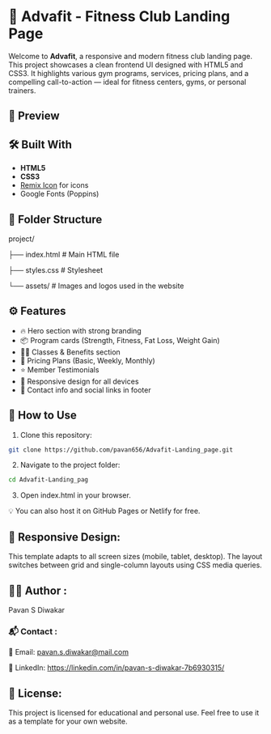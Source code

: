 # 💪 Advafit - Fitness Club Landing Page

Welcome to **Advafit**, a responsive and modern fitness club landing page. This project showcases a clean frontend UI designed with HTML5 and CSS3. It highlights various gym programs, services, pricing plans, and a compelling call-to-action — ideal for fitness centers, gyms, or personal trainers.

## 📸 Preview



## 🛠️ Built With

- **HTML5**
- **CSS3**
- [Remix Icon](https://remixicon.com/) for icons
- Google Fonts (Poppins)

## 📂 Folder Structure

project/

├── index.html # Main HTML file

├── styles.css # Stylesheet

└── assets/ # Images and logos used in the website


## ⚙️ Features

- 🔥 Hero section with strong branding
- 📦 Program cards (Strength, Fitness, Fat Loss, Weight Gain)
- 🏋️‍♂️ Classes & Benefits section
- 💼 Pricing Plans (Basic, Weekly, Monthly)
- ⭐ Member Testimonials
- 🧭 Responsive design for all devices
- 📍 Contact info and social links in footer

## 🚀 How to Use

1. Clone this repository:

```bash
git clone https://github.com/pavan656/Advafit-Landing_page.git
```

2. Navigate to the project folder:

```bash
cd Advafit-Landing_pag
```

3. Open index.html in your browser.

💡 You can also host it on GitHub Pages or Netlify for free.

## 📱 Responsive Design:

This template adapts to all screen sizes (mobile, tablet, desktop). The layout switches between grid and single-column layouts using CSS media queries.

## 🙋‍♂️ Author :

Pavan S Diwakar

### 📬 Contact :

📧 Email: pavan.s.diwakar@mail.com

💼 LinkedIn: https://linkedin.com/in/pavan-s-diwakar-7b6930315/

## 📄 License:

This project is licensed for educational and personal use. Feel free to use it as a template for your own website.
